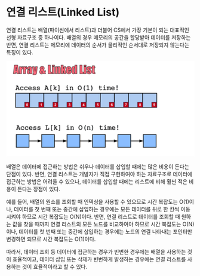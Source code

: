# 연결 리스트(Linked List)

연결 리스트는 배열(파이썬에서 리스트)과 더불어 CS에서 가장 기본이 되는 대표적인 선형 자료구조 중 하나이다. 배열의 경우 메모리의 공간을 할당받아 데이터를 저장하는 반면, 연결 리스트는 메모리에 데이터의 순서가 물리적인 순서대로 저장되지 않는다는 특징이 있다.

<img width="600" src="images/01_linked_list.png" >

배열은 데이터에 접근하는 방법은 쉬우나 데이터를 삽입할 때에는 많은 비용이 든다는 단점이 있다. 반면, 연결 리스트는 개발자가 직접 구현하여야 하는 자료구조로 데이터에 접근하는 방법은 어려울 수 있으나, 데이터를 삽입할 때에는 리스트에 비해 훨씬 적은 비용이 든다는 장점이 있다.

예를 들어, 배열의 원소를 조회할 때 인덱싱을 사용할 수 있으므로 시간 복잡도는 O(1)이나, 데이터를 첫 번째 또는 중간에 삽입하는 경우에는 모든 데이터를 뒤로 한 칸씩 이동시켜야 하므로 시간 복잡도는 O(N)이다. 반면, 연결 리스트로 데이터를 조회할 때 원하는 값을 찾을 때까지 연결 리스트의 모든 노드를 비교하여야 하므로 시간 복잡도는 O(N)이나, 데이터를 첫 번째 또는 중간에 삽입하는 경우에는 노드의 연결 나타내는 포인터만 변경하면 되므로 시간 복잡도는 O(1)이다.

따라서, 데이터 조회 등 데이터에 접근하는 경우가 빈번한 경우에는 배열을 사용하는 것이 효율적이고, 데이터 삽입 또는 삭제가 빈번하게 발생하는 경우에는 연결 리스트를 사용하는 것이 효율적이라고 할 수 있다.